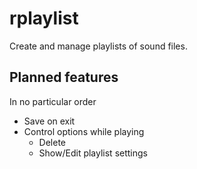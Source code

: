 # rplaylist

Create and manage playlists of sound files.

## Planned features
In no particular order
* Save on exit
* Control options while playing
  * Delete
  * Show/Edit playlist settings
